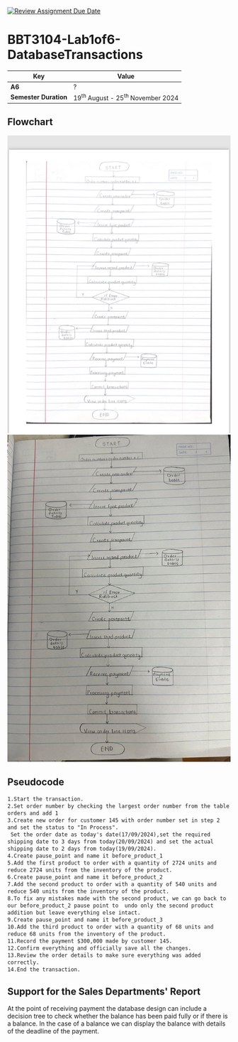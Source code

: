 [![Review Assignment Due Date](https://classroom.github.com/assets/deadline-readme-button-22041afd0340ce965d47ae6ef1cefeee28c7c493a6346c4f15d667ab976d596c.svg)](https://classroom.github.com/a/r-tQZu0l)
# BBT3104-Lab1of6-DatabaseTransactions


| **Key**                                                               | Value                                                                                                                                                                              |
|---------------|---------------------------------------------------------|
| **A6**                                                               | ? |
| **Semester Duration**                                                 | 19<sup>th</sup> August - 25<sup>th</sup> November 2024                                                                                                                       |

## Flowchart
![Flowchart A6](Flowchart.jpg)
![Flowchart A6 V2](Flowchartimage.jpg)
## Pseudocode
```
1.Start the transaction.
2.Set order number by checking the largest order number from the table orders and add 1
3.Create new order for customer 145 with order number set in step 2 and set the status to "In Process".
 Set the order date as today's date(17/09/2024),set the required shipping date to 3 days from today(20/09/2024) and set the actual shipping date to 2 days from today(19/09/2024).
4.Create pause_point and name it before_product_1
5.Add the first product to order with a quantity of 2724 units and reduce 2724 units from the inventory of the product.
6.Create pause_point and name it before_product_2
7.Add the second product to order with a quantity of 540 units and reduce 540 units from the inventory of the product.
8.To fix any mistakes made with the second product, we can go back to our before_product_2 pause point to  undo only the second product addition but leave everything else intact.
9.Create pause_point and name it before_product_3
10.Add the third product to order with a quantity of 68 units and reduce 68 units from the inventory of the product.
11.Record the payment $300,000 made by customer 145.
12.Confirm everything and officially save all the changes.
13.Review the order details to make sure everything was added correctly.
14.End the transaction.
```
## Support for the Sales Departments' Report
At the point of receiving payment the database design can include a decision tree to check whether the balance has been paid fully or if there is a balance. In the case of a balance we can display the balance with details of the deadline of the payment.
